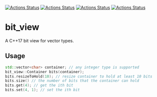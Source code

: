 [![Actions Status](https://github.com/TheLartians/BitView/workflows/MacOS/badge.svg)](https://github.com/TheLartians/CPM.cmake/actions)
[![Actions Status](https://github.com/TheLartians/BitView/workflows/Windows/badge.svg)](https://github.com/TheLartians/CPM.cmake/actions)
[![Actions Status](https://github.com/TheLartians/BitView/workflows/Ubuntu/badge.svg)](https://github.com/TheLartians/CPM.cmake/actions)
[![Actions Status](https://github.com/TheLartians/BitView/workflows/Style/badge.svg)](https://github.com/TheLartians/CPM.cmake/actions)

# bit_view

A C++17 bit view for vector types.

## Usage

```cpp
std::vector<char> container; // any integer type is supported
bit_view::Container bits(container);
bits.resizeToHold(10); // resize container to hold at least 10 bits
bits.size() // the number of bits that the container can hold
bits.get(4); // get the ith bit
bits.set(4, 1); // set the ith bit
```
